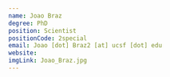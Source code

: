 ```yaml
---
name: Joao Braz
degree: PhD
position: Scientist
positionCode: 2special
email: Joao [dot] Braz2 [at] ucsf [dot] edu
website:
imgLink: Joao_Braz.jpg
---
```

